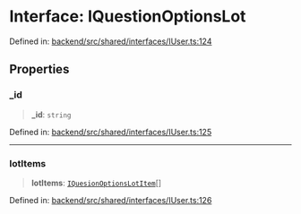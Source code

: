 # Interface: IQuestionOptionsLot

Defined in: [backend/src/shared/interfaces/IUser.ts:124](https://github.com/continuousactivelearning/cal/blob/5ae0447098795fdcf3a415f0360ebe51565b6949/backend/src/shared/interfaces/IUser.ts#L124)

## Properties

### \_id

> **\_id**: `string`

Defined in: [backend/src/shared/interfaces/IUser.ts:125](https://github.com/continuousactivelearning/cal/blob/5ae0447098795fdcf3a415f0360ebe51565b6949/backend/src/shared/interfaces/IUser.ts#L125)

***

### lotItems

> **lotItems**: [`IQuesionOptionsLotItem`](IQuesionOptionsLotItem.md)[]

Defined in: [backend/src/shared/interfaces/IUser.ts:126](https://github.com/continuousactivelearning/cal/blob/5ae0447098795fdcf3a415f0360ebe51565b6949/backend/src/shared/interfaces/IUser.ts#L126)

